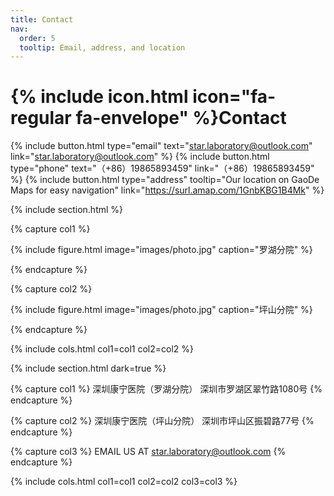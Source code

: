 ```yaml
---
title: Contact
nav:
  order: 5
  tooltip: Email, address, and location
---
```


# {% include icon.html icon="fa-regular fa-envelope" %}Contact



{%
  include button.html
  type="email"
  text="star.laboratory@outlook.com"
  link="star.laboratory@outlook.com"
%}
{%
  include button.html
  type="phone"
  text="（+86）19865893459"
  link="（+86）19865893459"
%}
{%
  include button.html
  type="address"
  tooltip="Our location on GaoDe Maps for easy navigation"
  link="https://surl.amap.com/1GnbKBG1B4Mk"
%}

{% include section.html %}

{% capture col1 %}

{%
  include figure.html
  image="images/photo.jpg"
  caption="罗湖分院"
%}

{% endcapture %}

{% capture col2 %}

{%
  include figure.html
  image="images/photo.jpg"
  caption="坪山分院"
%}

{% endcapture %}

{% include cols.html col1=col1 col2=col2 %}

{% include section.html dark=true %}

{% capture col1 %}
深圳康宁医院（罗湖分院）
深圳市罗湖区翠竹路1080号
{% endcapture %}

{% capture col2 %}
深圳康宁医院（坪山分院）
深圳市坪山区振碧路77号
{% endcapture %}

{% capture col3 %}
EMAIL US AT star.laboratory@outlook.com
{% endcapture %}

{% include cols.html col1=col1 col2=col2 col3=col3 %}

